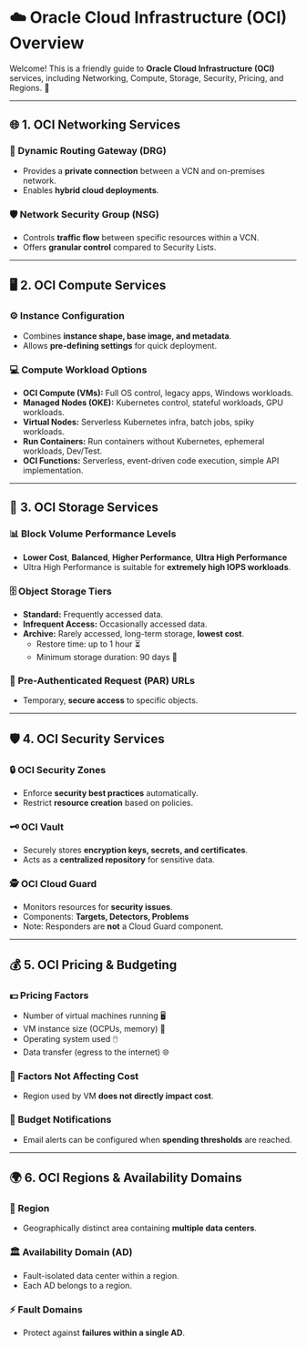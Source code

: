 # ☁️ Oracle Cloud Infrastructure (OCI) Overview

Welcome! This is a friendly guide to **Oracle Cloud Infrastructure (OCI)** services, including Networking, Compute, Storage, Security, Pricing, and Regions. 🚀

---

## 🌐 1. OCI Networking Services

### 🔗 Dynamic Routing Gateway (DRG)
- Provides a **private connection** between a VCN and on-premises network.  
- Enables **hybrid cloud deployments**.

### 🛡️ Network Security Group (NSG)
- Controls **traffic flow** between specific resources within a VCN.  
- Offers **granular control** compared to Security Lists.

---

## 🖥️ 2. OCI Compute Services

### ⚙️ Instance Configuration
- Combines **instance shape, base image, and metadata**.  
- Allows **pre-defining settings** for quick deployment.

### 💻 Compute Workload Options
- **OCI Compute (VMs):** Full OS control, legacy apps, Windows workloads.  
- **Managed Nodes (OKE):** Kubernetes control, stateful workloads, GPU workloads.  
- **Virtual Nodes:** Serverless Kubernetes infra, batch jobs, spiky workloads.  
- **Run Containers:** Run containers without Kubernetes, ephemeral workloads, Dev/Test.  
- **OCI Functions:** Serverless, event-driven code execution, simple API implementation.

---

## 💾 3. OCI Storage Services

### 📊 Block Volume Performance Levels
- **Lower Cost**, **Balanced**, **Higher Performance**, **Ultra High Performance**  
- Ultra High Performance is suitable for **extremely high IOPS workloads**.

### 🗄️ Object Storage Tiers
- **Standard:** Frequently accessed data.  
- **Infrequent Access:** Occasionally accessed data.  
- **Archive:** Rarely accessed, long-term storage, **lowest cost**.  
  - Restore time: up to 1 hour ⏳  
  - Minimum storage duration: 90 days 📅

### 🔑 Pre-Authenticated Request (PAR) URLs
- Temporary, **secure access** to specific objects.

---

## 🛡️ 4. OCI Security Services

### 🔒 OCI Security Zones
- Enforce **security best practices** automatically.  
- Restrict **resource creation** based on policies.

### 🗝️ OCI Vault
- Securely stores **encryption keys, secrets, and certificates**.  
- Acts as a **centralized repository** for sensitive data.

### 🕵️ OCI Cloud Guard
- Monitors resources for **security issues**.  
- Components: **Targets, Detectors, Problems**  
- Note: Responders are **not** a Cloud Guard component.

---

## 💰 5. OCI Pricing & Budgeting

### 💵 Pricing Factors
- Number of virtual machines running 🖥️  
- VM instance size (OCPUs, memory) 📏  
- Operating system used 🖱️  
- Data transfer (egress to the internet) 🌐

### 🚫 Factors Not Affecting Cost
- Region used by VM **does not directly impact cost**.

### 📧 Budget Notifications
- Email alerts can be configured when **spending thresholds** are reached.

---

## 🌍 6. OCI Regions & Availability Domains

### 🏢 Region
- Geographically distinct area containing **multiple data centers**.

### 🏛️ Availability Domain (AD)
- Fault-isolated data center within a region.  
- Each AD belongs to a region.

### ⚡ Fault Domains
- Protect against **failures within a single AD**.
